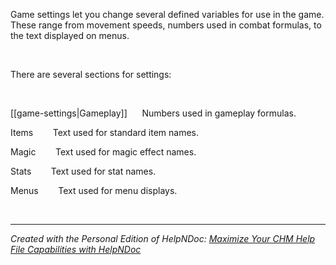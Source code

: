 # 

&nbsp;

Game settings let you change several defined variables for use in the game. These range from movement speeds, numbers used in combat formulas, to the text displayed on menus.

&nbsp;

There are several sections for settings:

&nbsp;

[[game-settings|Gameplay]]&nbsp; &nbsp; &nbsp; Numbers used in gameplay formulas.

Items&nbsp; &nbsp; &nbsp; &nbsp; Text used for standard item names.

Magic&nbsp; &nbsp; &nbsp; &nbsp; Text used for magic effect names.

Stats&nbsp; &nbsp; &nbsp; &nbsp; Text used for stat names.

Menus&nbsp; &nbsp; &nbsp; &nbsp; Text used for menu displays.

&nbsp;


***
_Created with the Personal Edition of HelpNDoc: [Maximize Your CHM Help File Capabilities with HelpNDoc](<https://www.helpndoc.com/feature-tour/create-chm-help-files/>)_
